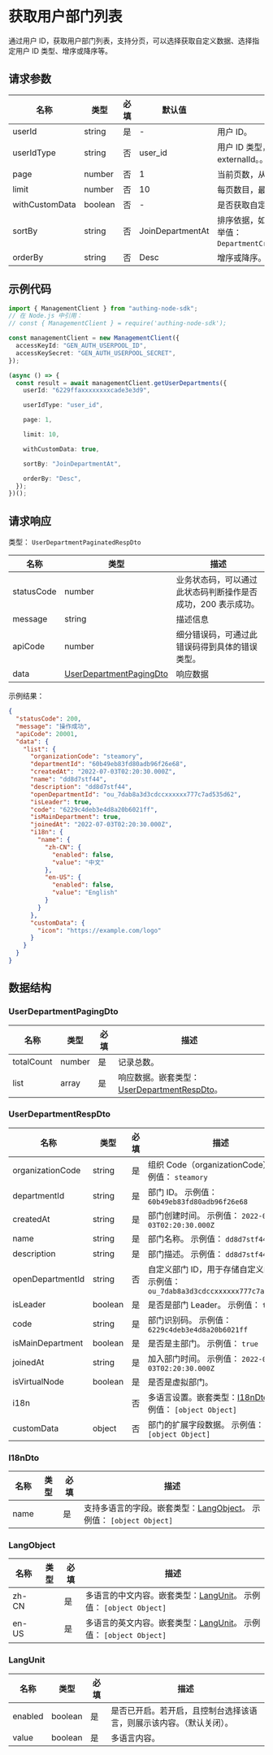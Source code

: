 # 获取用户部门列表

<!--
  警告⚠️：
  不要直接修改该文档，
  https://github.com/Authing/authing-docs-factory
  使用该项目进行生成
-->

<LastUpdated />

通过用户 ID，获取用户部门列表，支持分页，可以选择获取自定义数据、选择指定用户 ID 类型、增序或降序等。

## 请求参数

| 名称           | 类型    | 必填 | 默认值           | 描述                                                                                                                                               | 示例值                     |
| -------------- | ------- | ---- | ---------------- | -------------------------------------------------------------------------------------------------------------------------------------------------- | -------------------------- |
| userId         | string  | 是   | -                | 用户 ID。                                                                                                                                          | `6229ffaxxxxxxxxcade3e3d9` |
| userIdType     | string  | 否   | user_id          | 用户 ID 类型，可以指定为用户 ID、手机号、邮箱、用户名和 externalId。。 枚举值：`user_id`,`external_id`,`phone`,`email`,`username`                  | `user_id`                  |
| page           | number  | 否   | 1                | 当前页数，从 1 开始。                                                                                                                              | `1`                        |
| limit          | number  | 否   | 10               | 每页数目，最大不能超过 50，默认为 10。                                                                                                             | `10`                       |
| withCustomData | boolean | 否   | -                | 是否获取自定义数据。                                                                                                                               | `true`                     |
| sortBy         | string  | 否   | JoinDepartmentAt | 排序依据，如 部门创建时间、加入部门时间、部门名称、部门标志符。 枚举值：`DepartmentCreatedAt`,`JoinDepartmentAt`,`DepartmentName`,`DepartmemtCode` | `JoinDepartmentAt`         |
| orderBy        | string  | 否   | Desc             | 增序或降序。 枚举值：`Asc`,`Desc`                                                                                                                  | `Desc`                     |

## 示例代码

```ts
import { ManagementClient } from "authing-node-sdk";
// 在 Node.js 中引用：
// const { ManagementClient } = require('authing-node-sdk');

const managementClient = new ManagementClient({
  accessKeyId: "GEN_AUTH_USERPOOL_ID",
  accessKeySecret: "GEN_AUTH_USERPOOL_SECRET",
});

(async () => {
  const result = await managementClient.getUserDepartments({
    userId: "6229ffaxxxxxxxxcade3e3d9",

    userIdType: "user_id",

    page: 1,

    limit: 10,

    withCustomData: true,

    sortBy: "JoinDepartmentAt",

    orderBy: "Desc",
  });
})();
```

## 请求响应

类型： `UserDepartmentPaginatedRespDto`

| 名称       | 类型                                                           | 描述                                                         |
| ---------- | -------------------------------------------------------------- | ------------------------------------------------------------ |
| statusCode | number                                                         | 业务状态码，可以通过此状态码判断操作是否成功，200 表示成功。 |
| message    | string                                                         | 描述信息                                                     |
| apiCode    | number                                                         | 细分错误码，可通过此错误码得到具体的错误类型。               |
| data       | <a href="#UserDepartmentPagingDto">UserDepartmentPagingDto</a> | 响应数据                                                     |

示例结果：

```json
{
  "statusCode": 200,
  "message": "操作成功",
  "apiCode": 20001,
  "data": {
    "list": {
      "organizationCode": "steamory",
      "departmentId": "60b49eb83fd80adb96f26e68",
      "createdAt": "2022-07-03T02:20:30.000Z",
      "name": "dd8d7stf44",
      "description": "dd8d7stf44",
      "openDepartmentId": "ou_7dab8a3d3cdccxxxxxx777c7ad535d62",
      "isLeader": true,
      "code": "6229c4deb3e4d8a20b6021ff",
      "isMainDepartment": true,
      "joinedAt": "2022-07-03T02:20:30.000Z",
      "i18n": {
        "name": {
          "zh-CN": {
            "enabled": false,
            "value": "中文"
          },
          "en-US": {
            "enabled": false,
            "value": "English"
          }
        }
      },
      "customData": {
        "icon": "https://example.com/logo"
      }
    }
  }
}
```

## 数据结构

### <a id="UserDepartmentPagingDto"></a> UserDepartmentPagingDto

| 名称       | 类型   | 必填 | 描述                                                                             |
| ---------- | ------ | ---- | -------------------------------------------------------------------------------- |
| totalCount | number | 是   | 记录总数。                                                                       |
| list       | array  | 是   | 响应数据。嵌套类型：<a href="#UserDepartmentRespDto">UserDepartmentRespDto</a>。 |

### <a id="UserDepartmentRespDto"></a> UserDepartmentRespDto

| 名称             | 类型    | 必填 | 描述                                                                                |
| ---------------- | ------- | ---- | ----------------------------------------------------------------------------------- |
| organizationCode | string  | 是   | 组织 Code（organizationCode）。 示例值： `steamory`                                 |
| departmentId     | string  | 是   | 部门 ID。 示例值： `60b49eb83fd80adb96f26e68`                                       |
| createdAt        | string  | 是   | 部门创建时间。 示例值： `2022-07-03T02:20:30.000Z`                                  |
| name             | string  | 是   | 部门名称。 示例值： `dd8d7stf44`                                                    |
| description      | string  | 是   | 部门描述。 示例值： `dd8d7stf44`                                                    |
| openDepartmentId | string  | 否   | 自定义部门 ID，用于存储自定义的 ID。 示例值： `ou_7dab8a3d3cdccxxxxxx777c7ad535d62` |
| isLeader         | boolean | 是   | 是否是部门 Leader。 示例值： `true`                                                 |
| code             | string  | 是   | 部门识别码。 示例值： `6229c4deb3e4d8a20b6021ff`                                    |
| isMainDepartment | boolean | 是   | 是否是主部门。 示例值： `true`                                                      |
| joinedAt         | string  | 是   | 加入部门时间。 示例值： `2022-07-03T02:20:30.000Z`                                  |
| isVirtualNode    | boolean | 是   | 是否是虚拟部门。                                                                    |
| i18n             |         | 否   | 多语言设置。嵌套类型：<a href="#I18nDto">I18nDto</a>。 示例值： `[object Object]`   |
| customData       | object  | 否   | 部门的扩展字段数据。 示例值： `[object Object]`                                     |

### <a id="I18nDto"></a> I18nDto

| 名称 | 类型 | 必填 | 描述                                                                                          |
| ---- | ---- | ---- | --------------------------------------------------------------------------------------------- |
| name |      | 是   | 支持多语言的字段。嵌套类型：<a href="#LangObject">LangObject</a>。 示例值： `[object Object]` |

### <a id="LangObject"></a> LangObject

| 名称  | 类型 | 必填 | 描述                                                                                      |
| ----- | ---- | ---- | ----------------------------------------------------------------------------------------- |
| zh-CN |      | 是   | 多语言的中文内容。嵌套类型：<a href="#LangUnit">LangUnit</a>。 示例值： `[object Object]` |
| en-US |      | 是   | 多语言的英文内容。嵌套类型：<a href="#LangUnit">LangUnit</a>。 示例值： `[object Object]` |

### <a id="LangUnit"></a> LangUnit

| 名称    | 类型    | 必填 | 描述                                                                 |
| ------- | ------- | ---- | -------------------------------------------------------------------- |
| enabled | boolean | 是   | 是否已开启。若开启，且控制台选择该语言，则展示该内容。（默认关闭）。 |
| value   | boolean | 是   | 多语言内容。                                                         |
